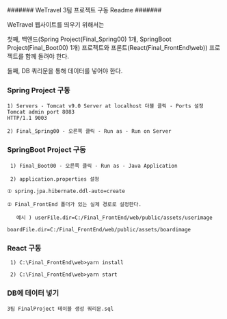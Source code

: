 ####### WeTravel 3팀 프로젝트 구동 Readme #######

WeTravel 웹사이트를 띄우기 위해서는 

   첫째, 백엔드(Spring Project(Final_Spring00) 1개, 
	       SpringBoot Project(Final_Boot00) 1개) 프로젝트와 
          프론트(React(Final_FrontEnd\web)) 프로젝트를 함께 돌려야 한다. 

   둘째, DB 쿼리문을 통해 데이터를 넣어야 한다.

 ### Spring Project 구동

    1) Servers - Tomcat v9.0 Server at localhost 더블 클릭 - Ports 설정
	Tomcat admin port 8083
	HTTP/1.1 9003

    2) Final_Spring00 - 오른쪽 클릭 - Run as - Run on Server

 ### SpringBoot Project 구동

     1) Final_Boot00 - 오른쪽 클릭 - Run as - Java Application

     2) application.properties 설정

	① spring.jpa.hibernate.ddl-auto=create
	
	② Final_FrontEnd 폴더가 있는 실제 경로로 설정한다.

	   예시 ) userFile.dir=C:/Final_FrontEnd/web/public/assets/userimage
	           boardFile.dir=C:/Final_FrontEnd/web/public/assets/boardimage

 ### React 구동

     1) C:\Final_FrontEnd\web>yarn install

     2) C:\Final_FrontEnd\web>yarn start

 ### DB에 데이터 넣기

    3팀 FinalProject 테이블 생성 쿼리문.sql 

	
